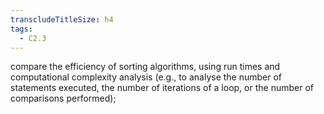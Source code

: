 ```yaml
---
transcludeTitleSize: h4
tags:
  - C2.3
---
```

compare the efficiency of sorting algorithms, using run times and computational complexity analysis (e.g., to analyse the number of statements executed, the number of iterations of a loop, or the number of comparisons performed);